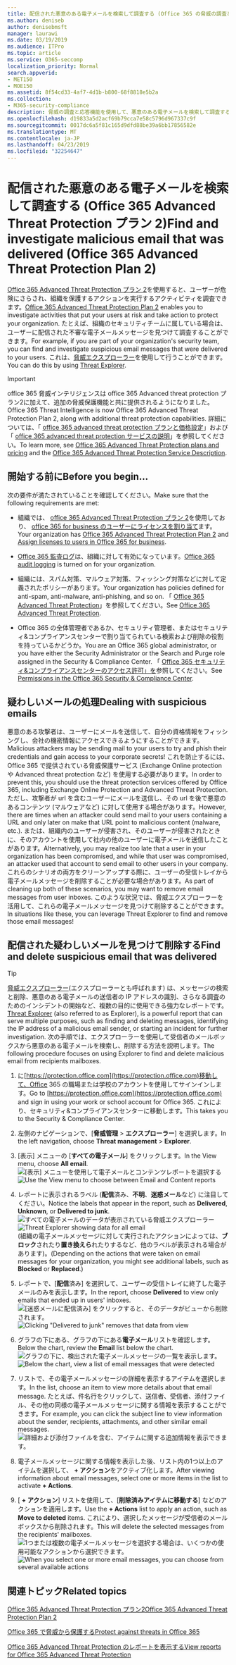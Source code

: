 ```yaml
---
title: 配信された悪意のある電子メールを検索して調査する (Office 365 の脅威の調査と応答
ms.author: deniseb
author: denisebmsft
manager: laurawi
ms.date: 03/19/2019
ms.audience: ITPro
ms.topic: article
ms.service: O365-seccomp
localization_priority: Normal
search.appverid:
- MET150
- MOE150
ms.assetid: 8f54cd33-4af7-4d1b-b800-68f8818e5b2a
ms.collection:
- M365-security-compliance
description: 脅威の調査と応答機能を使用して、悪意のある電子メールを検索して調査する方法について説明します。
ms.openlocfilehash: d19833a5d2acf69b79cca7e58c5796d967337c9f
ms.sourcegitcommit: 0017dc6a5f81c165d9dfd88be39a6bb17856582e
ms.translationtype: MT
ms.contentlocale: ja-JP
ms.lasthandoff: 04/23/2019
ms.locfileid: "32254647"
---
```

# <a name="find-and-investigate-malicious-email-that-was-delivered-office-365-advanced-threat-protection-plan-2"></a><span data-ttu-id="8e768-103">配信された悪意のある電子メールを検索して調査する (Office 365 Advanced Threat Protection プラン 2)</span><span class="sxs-lookup"><span data-stu-id="8e768-103">Find and investigate malicious email that was delivered (Office 365 Advanced Threat Protection Plan 2)</span></span>

<span data-ttu-id="8e768-104">[Office 365 Advanced Threat Protection プラン 2](office-365-ti.md)を使用すると、ユーザーが危険にさらされ、組織を保護するアクションを実行するアクティビティを調査できます。</span><span class="sxs-lookup"><span data-stu-id="8e768-104">[Office 365 Advanced Threat Protection Plan 2](office-365-ti.md) enables you to investigate activities that put your users at risk and take action to protect your organization.</span></span> <span data-ttu-id="8e768-105">たとえば、組織のセキュリティチームに属している場合は、ユーザーに配信された不審な電子メールメッセージを見つけて調査することができます。</span><span class="sxs-lookup"><span data-stu-id="8e768-105">For example, if you are part of your organization's security team, you can find and investigate suspicious email messages that were delivered to your users.</span></span> <span data-ttu-id="8e768-106">これは、[脅威エクスプローラー](get-started-with-ti.md#threat-explorer)を使用して行うことができます。</span><span class="sxs-lookup"><span data-stu-id="8e768-106">You can do this by using [Threat Explorer](get-started-with-ti.md#threat-explorer).</span></span>
  
> [!IMPORTANT]
> <span data-ttu-id="8e768-107">office 365 脅威インテリジェンスは office 365 Advanced threat protection プラン2に加えて、追加の脅威保護機能と共に提供されるようになりました。</span><span class="sxs-lookup"><span data-stu-id="8e768-107">Office 365 Threat Intelligence is now Office 365 Advanced Threat Protection Plan 2, along with additional threat protection capabilities.</span></span> <span data-ttu-id="8e768-108">詳細については、「 [office 365 advanced threat protection プランと価格設定](https://products.office.com/exchange/advance-threat-protection)」および「 [office 365 advanced threat protection サービスの説明](https://docs.microsoft.com/office365/servicedescriptions/office-365-advanced-threat-protection-service-description)」を参照してください。</span><span class="sxs-lookup"><span data-stu-id="8e768-108">To learn more, see [Office 365 Advanced Threat Protection plans and pricing](https://products.office.com/exchange/advance-threat-protection) and the [Office 365 Advanced Threat Protection Service Description](https://docs.microsoft.com/office365/servicedescriptions/office-365-advanced-threat-protection-service-description).</span></span>
  
## <a name="before-you-begin"></a><span data-ttu-id="8e768-109">開始する前に</span><span class="sxs-lookup"><span data-stu-id="8e768-109">Before you begin...</span></span>

<span data-ttu-id="8e768-110">次の要件が満たされていることを確認してください。</span><span class="sxs-lookup"><span data-stu-id="8e768-110">Make sure that the following requirements are met:</span></span>
  
- <span data-ttu-id="8e768-111">組織では、 [office 365 Advanced Threat Protection プラン 2](office-365-ti.md)を使用しており、 [office 365 for business のユーザーにライセンスを割り当て](https://support.office.com/article/997596b5-4173-4627-b915-36abac6786dc)ます。</span><span class="sxs-lookup"><span data-stu-id="8e768-111">Your organization has [Office 365 Advanced Threat Protection Plan 2](office-365-ti.md) and [Assign licenses to users in Office 365 for business](https://support.office.com/article/997596b5-4173-4627-b915-36abac6786dc).</span></span>
    
- <span data-ttu-id="8e768-112">[Office 365 監査ログ](turn-audit-log-search-on-or-off.md)は、組織に対して有効になっています。</span><span class="sxs-lookup"><span data-stu-id="8e768-112">[Office 365 audit logging](turn-audit-log-search-on-or-off.md) is turned on for your organization.</span></span> 
    
- <span data-ttu-id="8e768-113">組織には、スパム対策、マルウェア対策、フィッシング対策などに対して定義されたポリシーがあります。</span><span class="sxs-lookup"><span data-stu-id="8e768-113">Your organization has policies defined for anti-spam, anti-malware, anti-phishing, and so on.</span></span> <span data-ttu-id="8e768-114">「 [Office 365 Advanced Threat Protection](office-365-atp.md)」を参照してください。</span><span class="sxs-lookup"><span data-stu-id="8e768-114">See [Office 365 Advanced Threat Protection](office-365-atp.md).</span></span>
    
- <span data-ttu-id="8e768-115">Office 365 の全体管理者であるか、セキュリティ管理者、またはセキュリティ&amp;コンプライアンスセンターで割り当てられている検索および削除の役割を持っているかどうか。</span><span class="sxs-lookup"><span data-stu-id="8e768-115">You are an Office 365 global administrator, or you have either the Security Administrator or the Search and Purge role assigned in the Security &amp; Compliance Center.</span></span> <span data-ttu-id="8e768-116">「 [Office 365 セキュリティ&amp;コンプライアンスセンターのアクセス許可」を](permissions-in-the-security-and-compliance-center.md)参照してください。</span><span class="sxs-lookup"><span data-stu-id="8e768-116">See [Permissions in the Office 365 Security &amp; Compliance Center](permissions-in-the-security-and-compliance-center.md).</span></span>
    
## <a name="dealing-with-suspicious-emails"></a><span data-ttu-id="8e768-117">疑わしいメールの処理</span><span class="sxs-lookup"><span data-stu-id="8e768-117">Dealing with suspicious emails</span></span>

<span data-ttu-id="8e768-118">悪意のある攻撃者は、ユーザーにメールを送信して、自分の資格情報をフィッシングし、会社の機密情報にアクセスできるようにすることができます。</span><span class="sxs-lookup"><span data-stu-id="8e768-118">Malicious attackers may be sending mail to your users to try and phish their credentials and gain access to your corporate secrets!</span></span> <span data-ttu-id="8e768-119">これを防止するには、Office 365 で提供されている脅威保護サービス (Exchange Online protection や Advanced threat protection など) を使用する必要があります。</span><span class="sxs-lookup"><span data-stu-id="8e768-119">In order to prevent this, you should use the threat protection services offered by Office 365, including Exchange Online Protection and Advanced Threat Protection.</span></span> <span data-ttu-id="8e768-120">ただし、攻撃者が url を含むユーザーにメールを送信し、その url を後で悪意のあるコンテンツ (マルウェアなど) に対して使用する場合があります。</span><span class="sxs-lookup"><span data-stu-id="8e768-120">However, there are times when an attacker could send mail to your users containing a URL and only later on make that URL point to malicious content (malware, etc.).</span></span> <span data-ttu-id="8e768-121">または、組織内のユーザーが侵害され、そのユーザーが侵害されたときに、そのアカウントを使用して社内の他のユーザーに電子メールを送信したことがあります。</span><span class="sxs-lookup"><span data-stu-id="8e768-121">Alternatively, you may realize too late that a user in your organization has been compromised, and while that user was compromised, an attacker used that account to send email to other users in your company.</span></span> <span data-ttu-id="8e768-122">これらのシナリオの両方をクリーンアップする際に、ユーザーの受信トレイから電子メールメッセージを削除することが必要な場合があります。</span><span class="sxs-lookup"><span data-stu-id="8e768-122">As part of cleaning up both of these scenarios, you may want to remove email messages from user inboxes.</span></span> <span data-ttu-id="8e768-123">このような状況では、脅威エクスプローラーを活用して、これらの電子メールメッセージを見つけて削除することができます。</span><span class="sxs-lookup"><span data-stu-id="8e768-123">In situations like these, you can leverage Threat Explorer to find and remove those email messages!</span></span>
  
## <a name="find-and-delete-suspicious-email-that-was-delivered"></a><span data-ttu-id="8e768-124">配信された疑わしいメールを見つけて削除する</span><span class="sxs-lookup"><span data-stu-id="8e768-124">Find and delete suspicious email that was delivered</span></span>

> [!TIP]
> <span data-ttu-id="8e768-125">[脅威エクスプローラー](get-started-with-ti.md#threat-explorer)(エクスプローラーとも呼ばれます) は、メッセージの検索と削除、悪意のある電子メールの送信者の IP アドレスの識別、さらなる調査のためのインシデントの開始など、複数の目的に使用できる強力なレポートです。</span><span class="sxs-lookup"><span data-stu-id="8e768-125">[Threat Explorer](get-started-with-ti.md#threat-explorer) (also referred to as Explorer), is a powerful report that can serve multiple purposes, such as finding and deleting messages, identifying the IP address of a malicious email sender, or starting an incident for further investigation.</span></span> <span data-ttu-id="8e768-126">次の手順では、エクスプローラーを使用して受信者のメールボックスから悪意のある電子メールを検索し、削除する方法を説明します。</span><span class="sxs-lookup"><span data-stu-id="8e768-126">The following procedure focuses on using Explorer to find and delete malicious email from recipients mailboxes.</span></span> 
  
1. <span data-ttu-id="8e768-127">に[https://protection.office.com](https://protection.office.com)移動して、Office 365 の職場または学校のアカウントを使用してサインインします。</span><span class="sxs-lookup"><span data-stu-id="8e768-127">Go to [https://protection.office.com](https://protection.office.com) and sign in using your work or school account for Office 365.</span></span> <span data-ttu-id="8e768-128">これにより、セキュリティ&amp;コンプライアンスセンターに移動します。</span><span class="sxs-lookup"><span data-stu-id="8e768-128">This takes you to the Security &amp; Compliance Center.</span></span> 
    
2. <span data-ttu-id="8e768-129">左側のナビゲーションで、[**脅威管理** \> **エクスプローラー**] を選択します。</span><span class="sxs-lookup"><span data-stu-id="8e768-129">In the left navigation, choose **Threat management** \> **Explorer**.</span></span>
    
3. <span data-ttu-id="8e768-130">[表示] メニューの [**すべての電子メール**] をクリックします。</span><span class="sxs-lookup"><span data-stu-id="8e768-130">In the View menu, choose **All email**.</span></span><br/><span data-ttu-id="8e768-131">![[表示] メニューを使用して電子メールとコンテンツレポートを選択する](media/d39013ff-93b6-42f6-bee5-628895c251c2.png)</span><span class="sxs-lookup"><span data-stu-id="8e768-131">![Use the View menu to choose between Email and Content reports](media/d39013ff-93b6-42f6-bee5-628895c251c2.png)</span></span>
  
4. <span data-ttu-id="8e768-132">レポートに表示されるラベル (**配信**済み、**不明**、**迷惑メール**など) に注目してください。</span><span class="sxs-lookup"><span data-stu-id="8e768-132">Notice the labels that appear in the report, such as **Delivered**, **Unknown**, or **Delivered to junk**.</span></span><br/><span data-ttu-id="8e768-133">![すべての電子メールのデータが表示されている脅威エクスプローラー](media/208826ed-a85e-446f-b276-b5fdc312fbcb.png)</span><span class="sxs-lookup"><span data-stu-id="8e768-133">![Threat Explorer showing data for all email](media/208826ed-a85e-446f-b276-b5fdc312fbcb.png)</span></span><br/><span data-ttu-id="8e768-134">(組織の電子メールメッセージに対して実行されたアクションによっては、**ブロック**されたり**置き換えら**れたりするなど、他のラベルが表示される場合があります)。</span><span class="sxs-lookup"><span data-stu-id="8e768-134">(Depending on the actions that were taken on email messages for your organization, you might see additional labels, such as **Blocked** or **Replaced**.)</span></span>
    
5. <span data-ttu-id="8e768-135">レポートで、[**配信**済み] を選択して、ユーザーの受信トレイに終了した電子メールのみを表示します。</span><span class="sxs-lookup"><span data-stu-id="8e768-135">In the report, choose **Delivered** to view only emails that ended up in users' inboxes.</span></span><br/><span data-ttu-id="8e768-136">![[迷惑メールに配信済み] をクリックすると、そのデータがビューから削除されます。](media/e6fb2e47-461e-4f6f-8c65-c331bd858758.png)</span><span class="sxs-lookup"><span data-stu-id="8e768-136">![Clicking "Delivered to junk" removes that data from view](media/e6fb2e47-461e-4f6f-8c65-c331bd858758.png)</span></span>
  
6. <span data-ttu-id="8e768-137">グラフの下にある、グラフの下にある**電子メール**リストを確認します。</span><span class="sxs-lookup"><span data-stu-id="8e768-137">Below the chart, review the **Email** list below the chart.</span></span><br/><span data-ttu-id="8e768-138">![グラフの下に、検出された電子メールメッセージの一覧を表示します。](media/dfb60590-1236-499d-97da-86c68621e2bc.png)</span><span class="sxs-lookup"><span data-stu-id="8e768-138">![Below the chart, view a list of email messages that were detected](media/dfb60590-1236-499d-97da-86c68621e2bc.png)</span></span>
  
7. <span data-ttu-id="8e768-139">リストで、その電子メールメッセージの詳細を表示するアイテムを選択します。</span><span class="sxs-lookup"><span data-stu-id="8e768-139">In the list, choose an item to view more details about that email message.</span></span> <span data-ttu-id="8e768-140">たとえば、件名行をクリックして、送信者、受信者、添付ファイル、その他の同様の電子メールメッセージに関する情報を表示することができます。</span><span class="sxs-lookup"><span data-stu-id="8e768-140">For example, you can click the subject line to view information about the sender, recipients, attachments, and other similar email messages.</span></span><br/>![詳細および添付ファイルを含む、アイテムに関する追加情報を表示できます。](media/5a5707c3-d62a-4610-ae7b-900fff8708b2.png)
  
8. <span data-ttu-id="8e768-142">電子メールメッセージに関する情報を表示した後、リスト内の1つ以上のアイテムを選択して、 **+ アクション**をアクティブ化します。</span><span class="sxs-lookup"><span data-stu-id="8e768-142">After viewing information about email messages, select one or more items in the list to activate **+ Actions**.</span></span>
    
9. <span data-ttu-id="8e768-143">[ **+ アクション**] リストを使用して、[**削除済みアイテムに移動する**] などのアクションを適用します。</span><span class="sxs-lookup"><span data-stu-id="8e768-143">Use the **+ Actions** list to apply an action, such as **Move to deleted** items.</span></span> <span data-ttu-id="8e768-144">これにより、選択したメッセージが受信者のメールボックスから削除されます。</span><span class="sxs-lookup"><span data-stu-id="8e768-144">This will delete the selected messages from the recipients' mailboxes.</span></span><br/><span data-ttu-id="8e768-145">![1つまたは複数の電子メールメッセージを選択する場合は、いくつかの使用可能なアクションから選択できます。](media/ef12e10c-60a7-4f66-8f76-68d77ae26de1.png)</span><span class="sxs-lookup"><span data-stu-id="8e768-145">![When you select one or more email messages, you can choose from several available actions](media/ef12e10c-60a7-4f66-8f76-68d77ae26de1.png)</span></span>
  
## <a name="related-topics"></a><span data-ttu-id="8e768-146">関連トピック</span><span class="sxs-lookup"><span data-stu-id="8e768-146">Related topics</span></span>

[<span data-ttu-id="8e768-147">Office 365 Advanced Threat Protection プラン2</span><span class="sxs-lookup"><span data-stu-id="8e768-147">Office 365 Advanced Threat Protection Plan 2</span></span>](office-365-ti.md)
  
[<span data-ttu-id="8e768-148">Office 365 で脅威から保護する</span><span class="sxs-lookup"><span data-stu-id="8e768-148">Protect against threats in Office 365</span></span>](protect-against-threats.md)
  
[<span data-ttu-id="8e768-149">Office 365 Advanced Threat Protection のレポートを表示する</span><span class="sxs-lookup"><span data-stu-id="8e768-149">View reports for Office 365 Advanced Threat Protection</span></span>](view-reports-for-atp.md)
  

